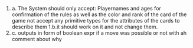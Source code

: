 1. a.
The System should only accept: Playernames and ages for confirmation of the rules as well as
the color and rank of the card of the game
not accept any primitive types for the attributes of the cards to describe them 
1.b.it should work on it and not change them.
1. c. outputs in form of boolean expr if a move was possible or not with ah comment about why
